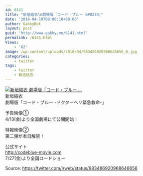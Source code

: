 ```yaml
---
id: 6141
title: "新垣結衣\n劇場版「コード・ブルー &#8230;"
date: '2018-04-10T08:00:10+08:00'
author: GakkyBot
layout: post
guid: 'http://www.gakky.me/6141.html'
permalink: /6141.html
Views:
    - '62'
image: /wp-content/uploads/2018/04/983486920968646656_0.jpg
categories:
    - twitter
tags:
    - twitter
    - 新垣结衣
---
```


[![新垣結衣
劇場版「コード・ブルー ...](http://www.yui-aragaki.org/wp-content/uploads/2018/04/983486920968646656_0.jpg)](http://www.yui-aragaki.org/wp-content/uploads/2018/04/983486920968646656_0.jpg)  
新垣結衣  
劇場版「コード・ブルー -ドクターヘリ緊急救命-」

予告映像①  
4/13(金)より全国劇場にて公開開始！

特報映像②  
第二弾が本日解禁！

公式サイト  
http://codeblue-movie.com   
7/27(金)より全国ロードショー

Source: <https://twitter.com/i/web/status/983486920968646656>